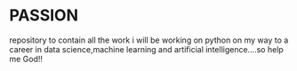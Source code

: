 # PASSION
repository to contain all the work i will be working on python on my way to a career in data science,machine learning and artificial intelligence....so help me God!!
